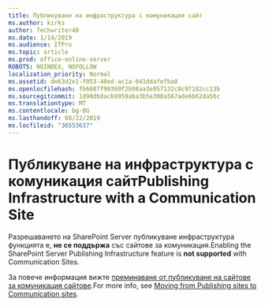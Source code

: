 ```yaml
---
title: Публикуване на инфраструктура с комуникация сайт
ms.author: kirks
author: Techwriter40
ms.date: 1/14/2019
ms.audience: ITPro
ms.topic: article
ms.prod: office-online-server
ROBOTS: NOINDEX, NOFOLLOW
localization_priority: Normal
ms.assetid: de63d2e1-f053-40ed-ac1a-041ddafefba0
ms.openlocfilehash: fb6607f90369f2b98aa3e957132c8c97182cc13b
ms.sourcegitcommit: 1d98db8acb9959aba3b5e308a567ade6b62da56c
ms.translationtype: MT
ms.contentlocale: bg-BG
ms.lasthandoff: 08/22/2019
ms.locfileid: "36553637"
---
```

# <a name="publishing-infrastructure-with-a-communication-site"></a><span data-ttu-id="4c741-102">Публикуване на инфраструктура с комуникация сайт</span><span class="sxs-lookup"><span data-stu-id="4c741-102">Publishing Infrastructure with a Communication Site</span></span>


<span data-ttu-id="4c741-103">Разрешаването на SharePoint Server публикуване инфраструктура функцията е, **не се поддържа** със сайтове за комуникация.</span><span class="sxs-lookup"><span data-stu-id="4c741-103">Enabling the SharePoint Server Publishing Infrastructure feature is **not supported** with Communication Sites.</span></span> 
  
<span data-ttu-id="4c741-104">За повече информация вижте [преминаване от публикуване на сайтове за комуникация сайтове](https://docs.microsoft.com/sharepoint/publishing-sites-classic-to-modern-experience).</span><span class="sxs-lookup"><span data-stu-id="4c741-104">For more info, see [Moving from Publishing sites to Communication sites](https://docs.microsoft.com/sharepoint/publishing-sites-classic-to-modern-experience).</span></span> 
  

